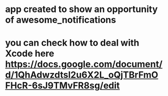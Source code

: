 # app created to show an opportunity of awesome_notifications


# you can check how to deal with Xcode here https://docs.google.com/document/d/1QhAdwzdtsl2u6X2L_oQjTBrFmOFHcR-6sJ9TMvFR8sg/edit
